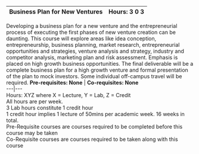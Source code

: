 **Business Plan for New Ventures** | **Hours: 3 0 3**  
---|---  
Developing a business plan for a new venture and the entrepreneurial process of executing the first phases of new venture creation can be daunting. This course will explore areas like idea conception, entrepreneurship, business planning, market research, entrepreneurial opportunities and strategies, venture analysis and strategy, industry and competitor analysis, marketing plan and risk assessment. Emphasis is placed on high growth business opportunities. The final deliverable will be a complete business plan for a high growth venture and formal presentation of the plan to mock investors. Some individual off-campus travel will be required.
**Pre-requisites: None** | **Co-requisites: None**  
---|---  
Hours: XYZ where X = Lecture, Y = Lab, Z = Credit  
All hours are per week.  
3 Lab hours constitute 1 credit hour  
1 credit hour implies 1 lecture of 50mins per academic week. 16 weeks in total.  
Pre-Requisite courses are courses required to be completed before this course may be taken  
Co-Requisite courses are courses required to be taken along with this course
